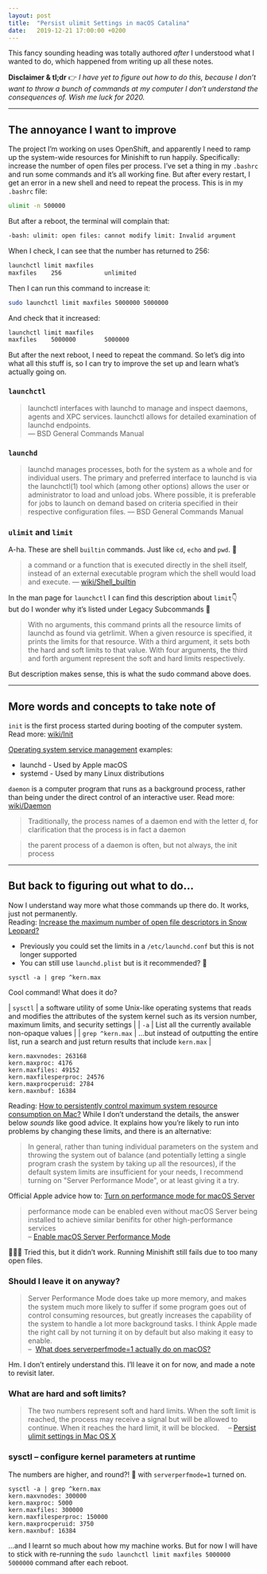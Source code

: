 ```yaml
---
layout: post
title:  "Persist ulimit Settings in macOS Catalina"
date:   2019-12-21 17:00:00 +0200
---
```


This fancy sounding heading was totally authored _after_ I understood what I wanted to do, which happened from writing up all these notes.

**Disclaimer & tl;dr** 👉 _I have yet to figure out how to do this, because I don’t want to throw a bunch of commands at my computer I don’t understand the consequences of. Wish me luck for 2020._

---

## The annoyance I want to improve

The project I’m working on uses OpenShift, and apparently I need to ramp up the system-wide resources for Minishift to run happily. Specifically: increase the number of open files per process. I’ve set a thing in my `.bashrc` and run some commands and it’s all working fine. But after every restart, I get an error in a new shell and need to repeat the process. This is in my `.bashrc` file:

```bash
ulimit -n 500000
```

But after a reboot, the terminal will complain that:

```bash
-bash: ulimit: open files: cannot modify limit: Invalid argument
```

When I check, I can see that the number has returned to 256:

```bash
launchctl limit maxfiles
maxfiles    256            unlimited
```

Then I can run this command to increase it:

```bash
sudo launchctl limit maxfiles 5000000 5000000
```

And check that it increased:

```bash
launchctl limit maxfiles
maxfiles    5000000        5000000
```

But after the next reboot, I need to repeat the command. So let’s dig into what all this stuff is, so I can try to improve the set up and learn what’s actually going on.

### `launchctl`

> launchctl interfaces with launchd to manage and inspect daemons, agents and XPC services. launchctl allows for detailed examination of launchd endpoints. <br> —&nbsp;BSD General Commands Manual


### `launchd`

> launchd manages processes, both for the system as a whole and for individual users.
> The primary and preferred interface to launchd is via the launchctl(1) tool which (among other options) allows the user or administrator to load and unload jobs. Where possible, it is preferable for jobs to launch on demand based on criteria specified in their respective configuration files. —&nbsp;BSD General Commands Manual


### `ulimit` and `limit`

A-ha. These are shell `builtin` commands. Just like `cd`, `echo` and `pwd`. 🤩

> a command or a function that is executed directly in the shell itself, instead of an external executable program which the shell would load and execute. —&nbsp;[wiki/Shell_builtin](https://en.wikipedia.org/wiki/Shell_builtin)

In the man page for `launchctl` I can find this description about `limit`👇<br> but do I wonder why it’s listed under Legacy Subcommands 🤔

> With no arguments, this command prints all the resource limits of launchd as found via getrlimit.  When a given resource is specified, it prints the limits for that resource. With a third argument, it sets both the hard and soft limits to that value. With four arguments, the third and forth argument represent the soft and hard limits respectively.

But description makes sense, this is what the sudo command above does.

---

## More words and concepts to take note of

`init` is the first process started during booting of the computer system. Read more: [wiki/Init](https://en.wikipedia.org/wiki/Init)

[Operating system service management](https://en.wikipedia.org/wiki/Operating_system_service_management) examples:
* launchd - Used by Apple macOS
* systemd - Used by many Linux distributions

`daemon` is a computer program that runs as a background process, rather than being under the direct control of an interactive user. Read more: [wiki/Daemon](https://en.wikipedia.org/wiki/Daemon_(computing))

> Traditionally, the process names of a daemon end with the letter d, for clarification that the process is in fact a daemon

> the parent process of a daemon is often, but not always, the init process

---

## But back to figuring out what to do…

Now I understand way more what those commands up there do. It works, just not permanently.<br>
Reading: [Increase the maximum number of open file descriptors in Snow Leopard?](https://config9.com/linux/macosx/increase-the-maximum-number-of-open-file-descriptors-in-snow-leopard/)

* Previously you could set the limits in a `/etc/launchd.conf` but this is not longer supported
* You can still use `launchd.plist` but is it recommended? 🧐

```
sysctl -a | grep ^kern.max
```

Cool command! What does it do?

| `sysctl` | a software utility of some Unix-like operating systems that reads and modifies the attributes of the system kernel such as its version number, maximum limits, and security settings |
| `-a` | List all the currently available non-opaque values |
| `grep ^kern.max` | …but instead of outputting the entire list, run a search and just return results that include `kern.max` |

```
kern.maxvnodes: 263168
kern.maxproc: 4176
kern.maxfiles: 49152
kern.maxfilesperproc: 24576
kern.maxprocperuid: 2784
kern.maxnbuf: 16384
```

Reading: [How to persistently control maximum system resource consumption on Mac?](https://unix.stackexchange.com/questions/108174/how-to-persistently-control-maximum-system-resource-consumption-on-mac/#answer-548808) While I don’t understand the details, the answer below _sounds_ like good advice. It explains how you’re likely to run into problems by changing these limits, and there is an alternative:

> In general, rather than tuning individual parameters on the system and throwing the system out of balance (and potentially letting a single program crash the system by taking up all the resources), if the default system limits are insufficient for your needs, I recommend turning on "Server Performance Mode", or at least giving it a try.

Official Apple advice how to: [Turn on performance mode for macOS Server](https://support.apple.com/en-us/HT202528)


> performance mode can be enabled even without macOS Server being installed to achieve similar benifits for other high-performance services<br> –&nbsp;[Enable macOS Server Performance Mode](https://gist.github.com/davidalger/a3afa2410a40ce6ae59d4e6a3b18e5c7)

🤷🏻‍♀️ Tried this, but it didn’t work. Running Minishift still fails due to too many open files.

### Should I leave it on anyway?

> Server Performance Mode does take up more memory, and makes the system much more likely to suffer if some program goes out of control consuming resources, but greatly increases the capability of the system to handle a lot more background tasks. I think Apple made the right call by not turning it on by default but also making it easy to enable.<br>–&nbsp; [What does serverperfmode=1 actually do on macOS?](https://apple.stackexchange.com/questions/264958/what-does-serverperfmode-1-actually-do-on-macos/373026#373026)

Hm. I don’t entirely understand this. I’ll leave it on for now, and made a note to revisit later.

### What are hard and soft limits?

> The two numbers represent soft and hard limits. When the soft limit is reached, the process may receive a signal but will be allowed to continue. When it reaches the hard limit, it will be blocked. &emsp;–&nbsp;[Persist ulimit settings in Mac OS X](https://coderwall.com/p/lfjoaq/persist-ulimit-settings-in-mac-os-x)

### sysctl – configure kernel parameters at runtime

The numbers are higher, and round?! 🤔 with `serverperfmode=1` turned on.

```
sysctl -a | grep ^kern.max
kern.maxvnodes: 300000
kern.maxproc: 5000
kern.maxfiles: 300000
kern.maxfilesperproc: 150000
kern.maxprocperuid: 3750
kern.maxnbuf: 16384
```

…and I learnt so much about how my machine works. But for now I will have to stick with re-running the `sudo launchctl limit maxfiles 5000000 5000000` command after each reboot.
